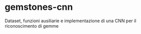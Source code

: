 # gemstones-cnn
Dataset, funzioni ausiliarie e implementazione di una CNN per il riconoscimento di gemme
